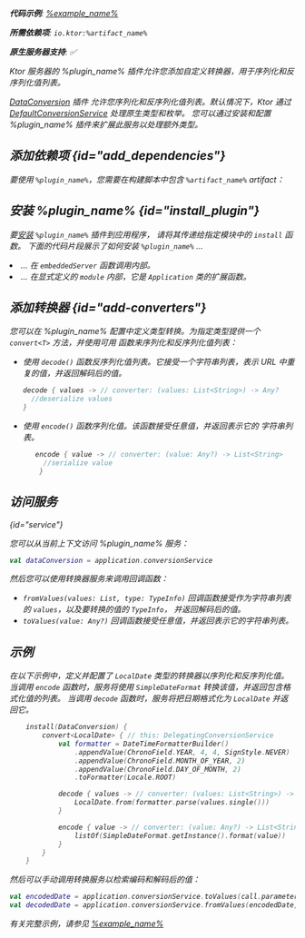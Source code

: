 [//]: # (title: 数据转换)

<primary-label ref="server-plugin"/>

<var name="artifact_name" value="ktor-server-data-conversion"/>
<var name="package_name" value="io.ktor.server.plugins.dataconversion"/>
<var name="plugin_name" value="DataConversion"/>
<var name="example_name" value="data-conversion"/>

<tldr>
<p>
    <b>代码示例</b>:
    <a href="https://github.com/ktorio/ktor-documentation/tree/%ktor_version%/codeSnippets/snippets/%example_name%">
        %example_name%
    </a>
</p>
<p>
<b>所需依赖项</b>: <code>io.ktor:%artifact_name%</code>
</p>
<p>
    <b><Links href="/ktor/server-native" summary="Ktor 支持 Kotlin/Native，并允许您无需额外的运行时或虚拟机即可运行服务器。">原生服务器</Links>支持</b>: ✅
</p>
</tldr>

<link-summary>
Ktor 服务器的 %plugin_name% 插件允许您添加自定义转换器，用于序列化和反序列化值列表。
</link-summary>

[DataConversion](https://api.ktor.io/ktor-utils/io.ktor.util.converters/-data-conversion/index.html) 插件
允许您序列化和反序列化值列表。默认情况下，Ktor 通过
[DefaultConversionService](https://api.ktor.io/ktor-utils/io.ktor.util.converters/-default-conversion-service/index.html) 处理原生类型和枚举。
您可以通过安装和配置 %plugin_name% 插件来扩展此服务以处理额外类型。

## 添加依赖项 {id="add_dependencies"}

<p>
    要使用 <code>%plugin_name%</code>，您需要在构建脚本中包含 <code>%artifact_name%</code> artifact：
</p>
<Tabs group="languages">
    <TabItem title="Gradle (Kotlin)" group-key="kotlin">
        <code-block lang="Kotlin" code="            implementation(&quot;io.ktor:%artifact_name%:$ktor_version&quot;)"/>
    </TabItem>
    <TabItem title="Gradle (Groovy)" group-key="groovy">
        <code-block lang="Groovy" code="            implementation &quot;io.ktor:%artifact_name%:$ktor_version&quot;"/>
    </TabItem>
    <TabItem title="Maven" group-key="maven">
        <code-block lang="XML" code="            &lt;dependency&gt;&#10;                &lt;groupId&gt;io.ktor&lt;/groupId&gt;&#10;                &lt;artifactId&gt;%artifact_name%-jvm&lt;/artifactId&gt;&#10;                &lt;version&gt;${ktor_version}&lt;/version&gt;&#10;            &lt;/dependency&gt;"/>
    </TabItem>
</Tabs>

## 安装 %plugin_name% {id="install_plugin"}

<p>
    要<a href="#install">安装</a> <code>%plugin_name%</code> 插件到应用程序，
    请将其传递给指定<Links href="/ktor/server-modules" summary="模块允许您通过分组路由来组织您的应用程序。">模块</Links>中的 <code>install</code> 函数。
    下面的代码片段展示了如何安装 <code>%plugin_name%</code> ...
</p>
<list>
    <li>
        ... 在 <code>embeddedServer</code> 函数调用内部。
    </li>
    <li>
        ... 在显式定义的 <code>module</code> 内部，它是 <code>Application</code> 类的扩展函数。
    </li>
</list>
<Tabs>
    <TabItem title="embeddedServer">
        <code-block lang="kotlin" code="            import io.ktor.server.engine.*&#10;            import io.ktor.server.netty.*&#10;            import io.ktor.server.application.*&#10;            import %package_name%.*&#10;&#10;            fun main() {&#10;                embeddedServer(Netty, port = 8080) {&#10;                    install(%plugin_name%)&#10;                    // ...&#10;                }.start(wait = true)&#10;            }"/>
    </TabItem>
    <TabItem title="module">
        <code-block lang="kotlin" code="            import io.ktor.server.application.*&#10;            import %package_name%.*&#10;            // ...&#10;            fun Application.module() {&#10;                install(%plugin_name%)&#10;                // ...&#10;            }"/>
    </TabItem>
</Tabs>

## 添加转换器 {id="add-converters"}

您可以在 %plugin_name% 配置中定义类型转换。为指定类型提供一个 `convert<T>` 方法，并使用可用
函数来序列化和反序列化值列表：

*   使用 `decode()` 函数反序列化值列表。它接受一个字符串列表，表示
    URL 中重复的值，并返回解码后的值。

    ```kotlin
    decode { values -> // converter: (values: List<String>) -> Any?
      //deserialize values
    }
    ```

*   使用 `encode()` 函数序列化值。该函数接受任意值，并返回表示它的
    字符串列表。

    ```kotlin
       encode { value -> // converter: (value: Any?) -> List<String>
         //serialize value
        }
    ```

## 访问服务

{id="service"}

您可以从当前上下文访问 %plugin_name% 服务：

```kotlin
val dataConversion = application.conversionService
```

然后您可以使用转换器服务来调用回调函数：

*   <code>fromValues(values: List<String>, type: TypeInfo)</code> 回调函数接受作为字符串列表的 <code>values</code>，以及要转换的值的 <code>TypeInfo</code>，
    并返回解码后的值。
*   <code>toValues(value: Any?)</code> 回调函数接受任意值，并返回表示它的字符串列表。

## 示例

在以下示例中，定义并配置了 <code>LocalDate</code> 类型的转换器以序列化和反序列化值。当调用 <code>encode</code> 函数时，服务将使用 <code>SimpleDateFormat</code> 转换该值，并返回包含格式化值的列表。
当调用 <code>decode</code> 函数时，服务将把日期格式化为 <code>LocalDate</code> 并返回它。

```kotlin
    install(DataConversion) {
        convert<LocalDate> { // this: DelegatingConversionService
            val formatter = DateTimeFormatterBuilder()
                .appendValue(ChronoField.YEAR, 4, 4, SignStyle.NEVER)
                .appendValue(ChronoField.MONTH_OF_YEAR, 2)
                .appendValue(ChronoField.DAY_OF_MONTH, 2)
                .toFormatter(Locale.ROOT)

            decode { values -> // converter: (values: List<String>) -> Any?
                LocalDate.from(formatter.parse(values.single()))
            }

            encode { value -> // converter: (value: Any?) -> List<String>
                listOf(SimpleDateFormat.getInstance().format(value))
            }
        }
    }
```

然后可以手动调用转换服务以检索编码和解码后的值：

```kotlin
val encodedDate = application.conversionService.toValues(call.parameters["date"])
val decodedDate = application.conversionService.fromValues(encodedDate, typeInfo<LocalDate>())
```

有关完整示例，请参见 [%example_name%](https://github.com/ktorio/ktor-documentation/tree/%ktor_version%/codeSnippets/snippets/%example_name%)